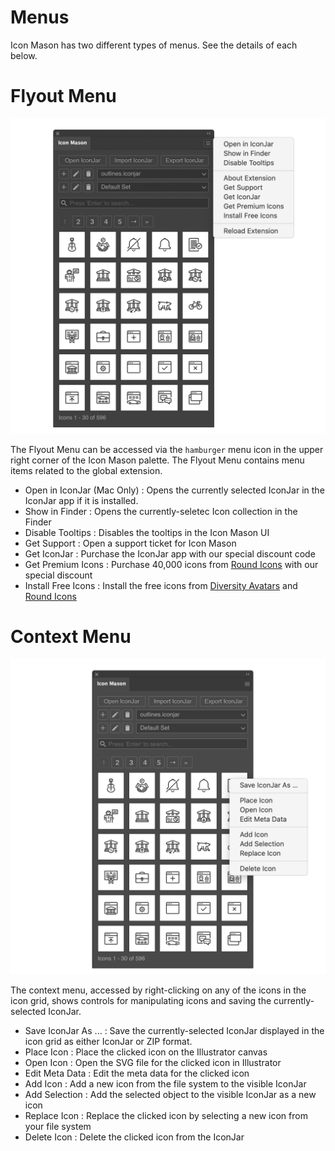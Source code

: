 # Menus

Icon Mason has two different types of menus. See the details of each below.

# Flyout Menu

![Flyout Menu](./images/flyout-menu.png#half-size)

The Flyout Menu can be accessed via the `hamburger` menu icon in the upper right corner of the Icon Mason palette. The Flyout Menu contains menu items related to the global extension.

- Open in IconJar (Mac Only) : Opens the currently selected IconJar in the IconJar app if it is installed.
- Show in Finder : Opens the currently-seletec Icon collection in the Finder
- Disable Tooltips : Disables the tooltips in the Icon Mason UI
- Get Support : Open a support ticket for Icon Mason
- Get IconJar : Purchase the IconJar app with our special discount code
- Get Premium Icons : Purchase 40,000 icons from [Round Icons](https://roundicons.com) with our special discount
- Install Free Icons : Install the free icons from [Diversity Avatars](https://diversityavatars.com) and [Round Icons](https://roundicons.com)

# Context Menu

![Context Menu](./images/context-menu.png#half-size)

The context menu, accessed by right-clicking on any of the icons in the icon grid, shows controls for manipulating icons and saving the currently-selected IconJar.

- Save IconJar As ... : Save the currently-selected IconJar displayed in the icon grid as either IconJar or ZIP format.
- Place Icon : Place the clicked icon on the Illustrator canvas
- Open Icon : Open the SVG file for the clicked icon in Illustrator
- Edit Meta Data : Edit the meta data for the clicked icon
- Add Icon : Add a new icon from the file system to the visible IconJar
- Add Selection : Add the selected object to the visible IconJar as a new icon
- Replace Icon : Replace the clicked icon by selecting a new icon from your file system
- Delete Icon : Delete the clicked icon from the IconJar
